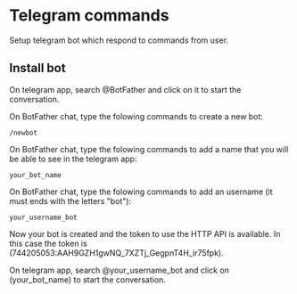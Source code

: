 # Telegram commands
Setup telegram bot which respond to commands from user.

## Install bot

On telegram app, search @BotFather and click on it to start the conversation.

On BotFather chat, type the folowing commands to create a new bot:

    /newbot
  
On BotFather chat, type the folowing commands to add a name that you will be able to see in the telegram app:

    your_bot_name
  
On BotFather chat, type the folowing commands to add an username (it must ends with the letters "bot"):
  
    your_username_bot
  
Now your bot is created and the token to use the HTTP API is available. In this case the token is (744205053:AAH9GZH1gwNQ_7XZTj_GegpnT4H_ir75fpk).

On telegram app, search @your_username_bot and click on (your_bot_name) to start the conversation.
  
  
